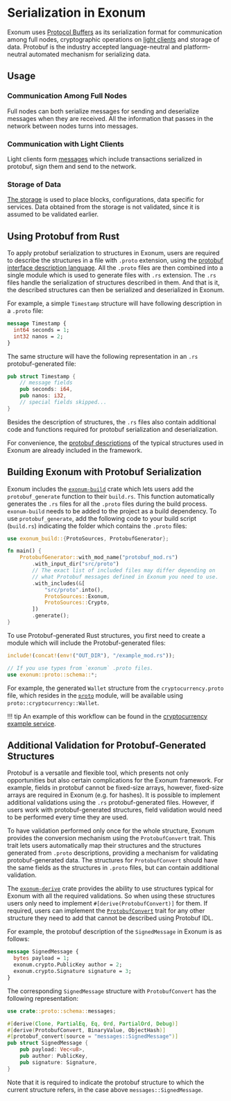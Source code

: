 # Serialization in Exonum

Exonum uses [Protocol Buffers][protobuf] as its serialization format
for communication among full nodes, cryptographic operations on
[light clients](../architecture/clients.md)
and storage of data. Protobuf is the industry accepted language-neutral and
platform-neutral automated mechanism for serializing data.

## Usage

### Communication Among Full Nodes

Full nodes can both serialize messages for sending and
deserialize messages when they are received. All the information that passes in
the network between nodes turns into messages.

### Communication with Light Clients

Light clients form [messages](transactions.md) which include
transactions serialized in protobuf, sign them and send to the network.

### Storage of Data

[The storage](../architecture/merkledb.md) is used to place
blocks, configurations, data specific for services. Data obtained from the
storage is not validated, since it is assumed to be validated earlier.

## Using Protobuf from Rust

To apply protobuf serialization to structures in Exonum, users are required to
describe the structures in a file with `.proto` extension, using the
[protobuf interface description language][language].  All the `.proto` files
are then combined into a single module which is used to generate files with
`.rs` extension. The `.rs` files handle the serialization of structures
described in them. And that is it, the described structures can then be
serialized and deserialized in Exonum.  

For example, a simple `Timestamp` structure will have following description
in a `.proto` file:

```protobuf
message Timestamp {
  int64 seconds = 1;
  int32 nanos = 2;
}
```

The same structure will have the following representation in an `.rs`
protobuf-generated file:

```rust
pub struct Timestamp {
    // message fields
    pub seconds: i64,
    pub nanos: i32,
    // special fields skipped...
}
```

Besides the description of structures, the `.rs` files also contain additional
code and functions required for protobuf serialization and deserialization.

For convenience, the [protobuf descriptions][proto-files] of the typical
structures used in Exonum are already included in the framework.

## Building Exonum with Protobuf Serialization

Exonum includes the [`exonum-build`][build]
crate which lets users add the `protobuf_generate` function to their
`build.rs`. This function automatically generates the `.rs` files for all the
`.proto` files during the build process. `exonum-build` needs to be added to
the project as a build dependency. To use `protobuf_generate`, add
the following code to your build script (`build.rs`) indicating the folder
which contains the `.proto` files:

```rust
use exonum_build::{ProtoSources, ProtobufGenerator};

fn main() {
    ProtobufGenerator::with_mod_name("protobuf_mod.rs")
        .with_input_dir("src/proto")
        // The exact list of included files may differ depending on
        // what Protobuf messages defined in Exonum you need to use.
        .with_includes(&[
            "src/proto".into(),
            ProtoSources::Exonum,
            ProtoSources::Crypto,
        ])
        .generate();
}
```

To use Protobuf-generated Rust structures, you first need to create a module
which will include the Protobuf-generated files:

```rust
include!(concat!(env!("OUT_DIR"), "/example_mod.rs"));

// If you use types from `exonum` .proto files.
use exonum::proto::schema::*;
```

For example, the generated `Wallet` structure from the
`cryptocurrency.proto` file, which resides in the [`proto`][module] module,
will be available using `proto::cryptocurrency::Wallet`.

!!! tip
    An example of this workflow can be found in the
    [cryptocurrency example service][cryptocurrency].

## Additional Validation for Protobuf-Generated Structures

Protobuf is a versatile and flexible tool, which presents not only
opportunities but also certain complications for the Exonum framework. For
example, fields in protobuf cannot be fixed-size arrays, however, fixed-size
arrays are required in Exonum (e.g. for hashes). It is possible to implement
additional validations using the `.rs` protobuf-generated files. However, if
users work with protobuf-generated structures, field validation would need to
be performed every time they are used.

To have validation performed only once for the whole structure, Exonum
provides the conversion mechanism using the `ProtobufConvert` trait. This trait
lets users automatically map
their structures and the structures generated from `.proto` descriptions,
providing a mechanism for validating protobuf-generated data. The structures
for `ProtobufConvert` should have the same fields as the structures in
`.proto` files, but can contain additional validation.

The [`exonum-derive`][derive]
crate provides the ability to use structures typical for Exonum with all
the required validations. So when using these structures users only need to
implement `#[derive(ProtobufConvert)]` for them. If required, users can
implement the [`ProtobufConvert`][convert] trait for any other structure they
need to add that cannot be described using Protobuf IDL.

For example, the protobuf description of the `SignedMessage` in
Exonum is as follows:

```protobuf
message SignedMessage {
  bytes payload = 1;
  exonum.crypto.PublicKey author = 2;
  exonum.crypto.Signature signature = 3;
}
```

The corresponding `SignedMessage` structure with `ProtobufConvert` has
the following representation:

```rust
use crate::proto::schema::messages;

#[derive(Clone, PartialEq, Eq, Ord, PartialOrd, Debug)]
#[derive(ProtobufConvert, BinaryValue, ObjectHash)]
#[protobuf_convert(source = "messages::SignedMessage")]
pub struct SignedMessage {
    pub payload: Vec<u8>,
    pub author: PublicKey,
    pub signature: Signature,
}
```

Note that it is required to indicate the protobuf structure to which the
current structure refers, in the case above `messages::SignedMessage`.

[protobuf]: https://developers.google.com/protocol-buffers/docs/overview
[proto-files]: https://github.com/exonum/exonum/tree/master/exonum/src/proto/schema/exonum
[language]: https://developers.google.com/protocol-buffers/docs/reference/proto3-spec
[cryptocurrency]: https://github.com/exonum/exonum/blob/master/examples/cryptocurrency/src/proto/cryptocurrency.proto
[convert]: https://github.com/exonum/exonum/blob/master/exonum/src/proto/mod.rs
[module]:https://github.com/exonum/exonum/tree/master/examples/cryptocurrency/src/proto
[derive]: https://crates.io/crates/exonum-derive
[build]: https://crates.io/crates/exonum-build
[anchoring-rs]: https://github.com/exonum/exonum-btc-anchoring/commit/40ab8246926780e61c45f0cb58e85dd28052a4b7#diff-bd54eeb91f53aed3cdb8f077921cae50
[anchoring-proto]: https://github.com/exonum/exonum-btc-anchoring/commit/40ab8246926780e61c45f0cb58e85dd28052a4b7#diff-ca4fef992e1e3385019634379fabdb6c
